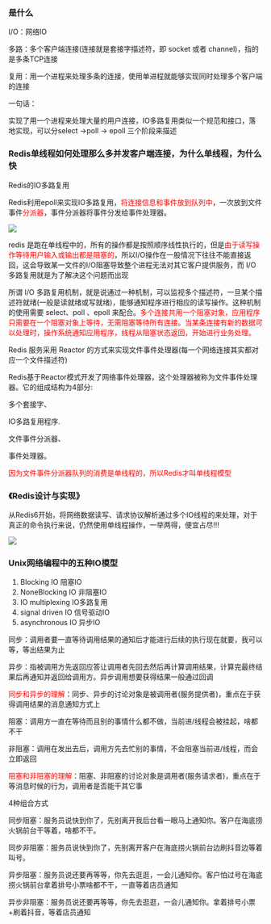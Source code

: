 ### 是什么

I/O：网络IO

多路：多个客户端连接(连接就是套接字描述符，即 socket 或者 channel)，指的是多条TCP连接

复用：用一个进程来处理多条的连接，使用单进程就能够实现同时处理多个客户端的连接

一句话：

实现了用一个进程来处理大量的用户连接，IO多路复用类似一个规范和接口，落地实现，可以分select ->poll -> epoll 三个阶段来描述

### Redis单线程如何处理那么多并发客户端连接，为什么单线程，为什么快

Redis的IO多路复用

Redis利用epoll来实现IO多路复用，<font color = 'red'>将连接信息和事件放到队列中</font>，一次放到文件事件<font color = 'red'>分派器</font>，事件分派器将事件分发给事件处理器。

![](images/1.IO多路复用.png)

redis 是跑在单线程中的，所有的操作都是按照顺序线性执行的，但是<font color = 'red'>由于读写操作等待用户输入或输出都是阻塞的</font>，所以I/O操作在一股情况下往往不能直接返回，这会导致某一文件的I/O阻塞导致整个进程无法对其它客户提供服务，而 I/O 多路复用就是为了解决这个问题而出现

所谓 I/O 多路复用机制，就是说通过一种机制，可以监视多个描述符，一旦某个描述符就绪(一般是读就绪或写就绪)，能够通知程序进行相应的读写操作。这种机制的使用需要 select、poll 、epoll 来配合。<font color = 'red'>多个连接共用一个阻塞对象，应用程序只需要在一个阻塞对象上等待，无需阻塞等待所有连接。当某条连接有新的数据可以处理时，操作系统通知应用程序，线程从阻塞状态返回，开始进行业务处理。</font>

Redis 服务采用 Reactor 的方式来实现文件事件处理器(每一个网络连接其实都对应一个文件描述符)

Redis基于Reactor模式开发了网络事件处理器，这个处理器被称为文件事件处理器。它的组成结构为4部分:

多个套接字、

IO多路复用程序.

文件事件分派器、

事件处理器。

<font color = 'red'>因为文件事件分派器队列的消费是单线程的，所以Redis才叫单线程模型</font>



### 《Redis设计与实现》

从Redis6开始，将网络数据读写、请求协议解析通过多个IO线程的来处理，对于真正的命令执行来说，仍然使用单线程操作，一举两得，便宜占尽!!!

![](images/2.Redis6.png)

### Unix网络编程中的五种IO模型

1. Blocking IO 阻塞IO
2. NoneBlocking IO 非阻塞IO
3. IO multiplexing IO多路复用
4. signal driven IO 信号驱动IO
5. asynchronous IO 异步IO

同步：调用者要一直等待调用结果的通知后才能进行后续的执行现在就要，我可以等，等出结果为止

异步：指被调用方先返回应答让调用者先回去然后再计算调用结果，计算完最终结果后再通知并返回给调用方。异步调用想要获得结果一般通过回调

<font color = 'red'>同步和异步的理解</font>：同步、异步的讨论对象是被调用者(服务提供者)，重点在于获得调用结果的消息通知方式上

阻塞：调用方一直在等待而且别的事情什么都不做，当前进/线程会被挂起，啥都不干

非阻塞：调用在发出去后，调用方先去忙别的事情，不会阻塞当前进/线程，而会立即返回

<font color = 'red'>阻塞和非阻塞的理解</font>：阻塞、非阻塞的讨论对象是调用者(服务请求者)，重点在于等消息时候的行为，调用者是否能干其它事

4种组合方式

同步阻塞：服务员说快到你了，先别离开我后台看一眼马上通知你。客户在海底捞火锅前台干等着，啥都不干。

同步非阻塞：服务员说快到你了，先别离开客户在海底捞火锅前台边刷抖音边等着叫号。

异步阻塞：服务员说还要再等等，你先去逛逛，一会儿通知你。客户怕过号在海底捞火锅前台拿着排号小票啥都不干，一直等着店员通知

异步非阻塞：服务员说还要再等等，你先去逛逛，一会儿通知你。拿着排号小票+刷着抖音，等着店员通知



